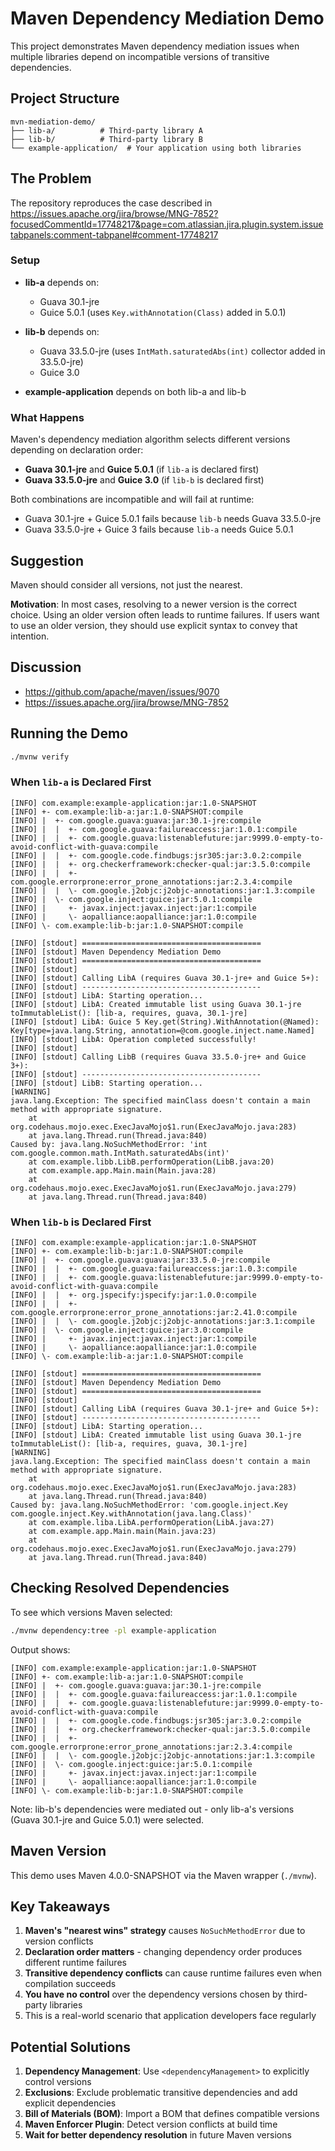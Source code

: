 # Maven Dependency Mediation Demo

This project demonstrates Maven dependency mediation issues when multiple libraries depend on incompatible versions of transitive dependencies.

## Project Structure

```
mvn-mediation-demo/
├── lib-a/          # Third-party library A
├── lib-b/          # Third-party library B
└── example-application/  # Your application using both libraries
```

## The Problem

The repository reproduces the case described in https://issues.apache.org/jira/browse/MNG-7852?focusedCommentId=17748217&page=com.atlassian.jira.plugin.system.issuetabpanels:comment-tabpanel#comment-17748217

### Setup

- **lib-a** depends on:
  - Guava 30.1-jre
  - Guice 5.0.1 (uses `Key.withAnnotation(Class)` added in 5.0.1)

- **lib-b** depends on:
  - Guava 33.5.0-jre (uses `IntMath.saturatedAbs(int)` collector added in 33.5.0-jre)
  - Guice 3.0

- **example-application** depends on both lib-a and lib-b

### What Happens

Maven's dependency mediation algorithm selects different versions depending on declaration order:
- **Guava 30.1-jre** and **Guice 5.0.1** (if `lib-a` is declared first)
- **Guava 33.5.0-jre** and **Guice 3.0** (if `lib-b` is declared first)

Both combinations are incompatible and will fail at runtime:
- Guava 30.1-jre + Guice 5.0.1 fails because `lib-b` needs Guava 33.5.0-jre
- Guava 33.5.0-jre + Guice 3 fails because `lib-a` needs Guice 5.0.1

## Suggestion

Maven should consider all versions, not just the nearest.

**Motivation**: In most cases, resolving to a newer version is the correct choice.
Using an older version often leads to runtime failures.
If users want to use an older version, they should use explicit syntax to convey that intention.

## Discussion

* https://github.com/apache/maven/issues/9070
* https://issues.apache.org/jira/browse/MNG-7852

## Running the Demo

```bash
./mvnw verify
```

### When `lib-a` is Declared First

```
[INFO] com.example:example-application:jar:1.0-SNAPSHOT
[INFO] +- com.example:lib-a:jar:1.0-SNAPSHOT:compile
[INFO] |  +- com.google.guava:guava:jar:30.1-jre:compile
[INFO] |  |  +- com.google.guava:failureaccess:jar:1.0.1:compile
[INFO] |  |  +- com.google.guava:listenablefuture:jar:9999.0-empty-to-avoid-conflict-with-guava:compile
[INFO] |  |  +- com.google.code.findbugs:jsr305:jar:3.0.2:compile
[INFO] |  |  +- org.checkerframework:checker-qual:jar:3.5.0:compile
[INFO] |  |  +- com.google.errorprone:error_prone_annotations:jar:2.3.4:compile
[INFO] |  |  \- com.google.j2objc:j2objc-annotations:jar:1.3:compile
[INFO] |  \- com.google.inject:guice:jar:5.0.1:compile
[INFO] |     +- javax.inject:javax.inject:jar:1:compile
[INFO] |     \- aopalliance:aopalliance:jar:1.0:compile
[INFO] \- com.example:lib-b:jar:1.0-SNAPSHOT:compile
```

```
[INFO] [stdout] ========================================
[INFO] [stdout] Maven Dependency Mediation Demo
[INFO] [stdout] ========================================
[INFO] [stdout]
[INFO] [stdout] Calling LibA (requires Guava 30.1-jre+ and Guice 5+):
[INFO] [stdout] ----------------------------------------
[INFO] [stdout] LibA: Starting operation...
[INFO] [stdout] LibA: Created immutable list using Guava 30.1-jre toImmutableList(): [lib-a, requires, guava, 30.1-jre]
[INFO] [stdout] LibA: Guice 5 Key.get(String).WithAnnotation(@Named): Key[type=java.lang.String, annotation=@com.google.inject.name.Named]
[INFO] [stdout] LibA: Operation completed successfully!
[INFO] [stdout]
[INFO] [stdout] Calling LibB (requires Guava 33.5.0-jre+ and Guice 3+):
[INFO] [stdout] ----------------------------------------
[INFO] [stdout] LibB: Starting operation...
[WARNING]
java.lang.Exception: The specified mainClass doesn't contain a main method with appropriate signature.
    at org.codehaus.mojo.exec.ExecJavaMojo$1.run(ExecJavaMojo.java:283)
    at java.lang.Thread.run(Thread.java:840)
Caused by: java.lang.NoSuchMethodError: 'int com.google.common.math.IntMath.saturatedAbs(int)'
    at com.example.libb.LibB.performOperation(LibB.java:20)
    at com.example.app.Main.main(Main.java:28)
    at org.codehaus.mojo.exec.ExecJavaMojo$1.run(ExecJavaMojo.java:279)
    at java.lang.Thread.run(Thread.java:840)
```

### When `lib-b` is Declared First

```
[INFO] com.example:example-application:jar:1.0-SNAPSHOT
[INFO] +- com.example:lib-b:jar:1.0-SNAPSHOT:compile
[INFO] |  +- com.google.guava:guava:jar:33.5.0-jre:compile
[INFO] |  |  +- com.google.guava:failureaccess:jar:1.0.3:compile
[INFO] |  |  +- com.google.guava:listenablefuture:jar:9999.0-empty-to-avoid-conflict-with-guava:compile
[INFO] |  |  +- org.jspecify:jspecify:jar:1.0.0:compile
[INFO] |  |  +- com.google.errorprone:error_prone_annotations:jar:2.41.0:compile
[INFO] |  |  \- com.google.j2objc:j2objc-annotations:jar:3.1:compile
[INFO] |  \- com.google.inject:guice:jar:3.0:compile
[INFO] |     +- javax.inject:javax.inject:jar:1:compile
[INFO] |     \- aopalliance:aopalliance:jar:1.0:compile
[INFO] \- com.example:lib-a:jar:1.0-SNAPSHOT:compile
```

```
[INFO] [stdout] ========================================
[INFO] [stdout] Maven Dependency Mediation Demo
[INFO] [stdout] ========================================
[INFO] [stdout]
[INFO] [stdout] Calling LibA (requires Guava 30.1-jre+ and Guice 5+):
[INFO] [stdout] ----------------------------------------
[INFO] [stdout] LibA: Starting operation...
[INFO] [stdout] LibA: Created immutable list using Guava 30.1-jre toImmutableList(): [lib-a, requires, guava, 30.1-jre]
[WARNING]
java.lang.Exception: The specified mainClass doesn't contain a main method with appropriate signature.
    at org.codehaus.mojo.exec.ExecJavaMojo$1.run(ExecJavaMojo.java:283)
    at java.lang.Thread.run(Thread.java:840)
Caused by: java.lang.NoSuchMethodError: 'com.google.inject.Key com.google.inject.Key.withAnnotation(java.lang.Class)'
    at com.example.liba.LibA.performOperation(LibA.java:27)
    at com.example.app.Main.main(Main.java:23)
    at org.codehaus.mojo.exec.ExecJavaMojo$1.run(ExecJavaMojo.java:279)
    at java.lang.Thread.run(Thread.java:840)
```

## Checking Resolved Dependencies

To see which versions Maven selected:

```bash
./mvnw dependency:tree -pl example-application
```

Output shows:
```
[INFO] com.example:example-application:jar:1.0-SNAPSHOT
[INFO] +- com.example:lib-a:jar:1.0-SNAPSHOT:compile
[INFO] |  +- com.google.guava:guava:jar:30.1-jre:compile
[INFO] |  |  +- com.google.guava:failureaccess:jar:1.0.1:compile
[INFO] |  |  +- com.google.guava:listenablefuture:jar:9999.0-empty-to-avoid-conflict-with-guava:compile
[INFO] |  |  +- com.google.code.findbugs:jsr305:jar:3.0.2:compile
[INFO] |  |  +- org.checkerframework:checker-qual:jar:3.5.0:compile
[INFO] |  |  +- com.google.errorprone:error_prone_annotations:jar:2.3.4:compile
[INFO] |  |  \- com.google.j2objc:j2objc-annotations:jar:1.3:compile
[INFO] |  \- com.google.inject:guice:jar:5.0.1:compile
[INFO] |     +- javax.inject:javax.inject:jar:1:compile
[INFO] |     \- aopalliance:aopalliance:jar:1.0:compile
[INFO] \- com.example:lib-b:jar:1.0-SNAPSHOT:compile
```

Note: lib-b's dependencies were mediated out - only lib-a's versions (Guava 30.1-jre and Guice 5.0.1) were selected.

## Maven Version

This demo uses Maven 4.0.0-SNAPSHOT via the Maven wrapper (`./mvnw`).

## Key Takeaways

1. **Maven's "nearest wins" strategy** causes `NoSuchMethodError` due to version conflicts
2. **Declaration order matters** - changing dependency order produces different runtime failures
3. **Transitive dependency conflicts** can cause runtime failures even when compilation succeeds
4. **You have no control** over the dependency versions chosen by third-party libraries
5. This is a real-world scenario that application developers face regularly

## Potential Solutions

1. **Dependency Management**: Use `<dependencyManagement>` to explicitly control versions
2. **Exclusions**: Exclude problematic transitive dependencies and add explicit dependencies
3. **Bill of Materials (BOM)**: Import a BOM that defines compatible versions
4. **Maven Enforcer Plugin**: Detect version conflicts at build time
5. **Wait for better dependency resolution** in future Maven versions
